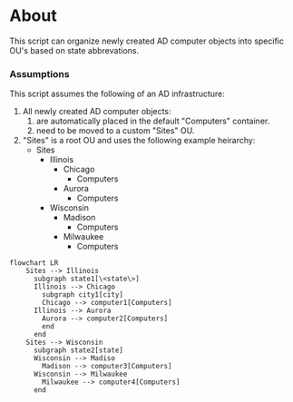 # About

This script can organize newly created AD computer objects into specific OU's based on state abbrevations.

### Assumptions

This script assumes the following of an AD infrastructure:
1. All newly created AD computer objects:
    1. are automatically placed in the default "Computers" container.
    2. need to be moved to a custom "Sites" OU.
2. "Sites" is a root OU and uses the following example heirarchy:
    - Sites
      - Illinois
        - Chicago
          - Computers
        - Aurora
          - Computers
      - Wisconsin
        - Madison
          - Computers
        - Milwaukee
          - Computers

```mermaid
flowchart LR
    Sites --> Illinois
      subgraph state1[\<state\>]
      Illinois --> Chicago
        subgraph city1[city]
        Chicago --> computer1[Computers]
      Illinois --> Aurora
        Aurora --> computer2[Computers]
        end
      end
    Sites --> Wisconsin
      subgraph state2[state]
      Wisconsin --> Madiso
        Madison --> computer3[Computers]
      Wisconsin --> Milwaukee
        Milwaukee --> computer4[Computers]
      end
```
